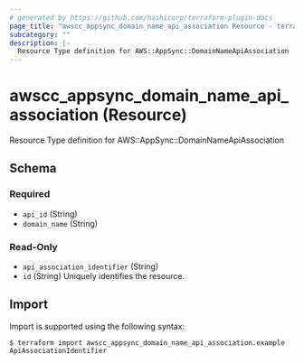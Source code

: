 ```yaml
---
# generated by https://github.com/hashicorp/terraform-plugin-docs
page_title: "awscc_appsync_domain_name_api_association Resource - terraform-provider-awscc"
subcategory: ""
description: |-
  Resource Type definition for AWS::AppSync::DomainNameApiAssociation
---
```


# awscc_appsync_domain_name_api_association (Resource)

Resource Type definition for AWS::AppSync::DomainNameApiAssociation



<!-- schema generated by tfplugindocs -->
## Schema

### Required

- `api_id` (String)
- `domain_name` (String)

### Read-Only

- `api_association_identifier` (String)
- `id` (String) Uniquely identifies the resource.

## Import

Import is supported using the following syntax:

```shell
$ terraform import awscc_appsync_domain_name_api_association.example ApiAssociationIdentifier
```
